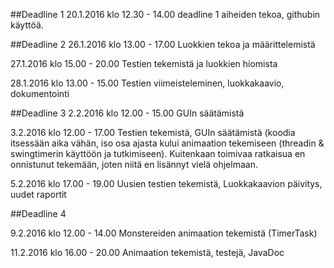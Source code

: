 ##Deadline 1
20.1.2016 klo 12.30 - 14.00 deadline 1 aiheiden tekoa, githubin käyttöä. 

##Deadline 2
26.1.2016 klo 13.00 - 17.00 Luokkien tekoa ja määrittelemistä

27.1.2016 klo 15.00 - 20.00 Testien tekemistä ja luokkien hiomista

28.1.2016 klo 13.00 - 15.00 Testien viimeisteleminen, luokkakaavio, dokumentointi

##Deadline 3
2.2.2016 klo 12.00 - 15.00 GUIn säätämistä

3.2.2016 klo 12.00 - 17.00 Testien tekemistä, GUIn säätämistä (koodia itsessään aika vähän, iso osa ajasta kului animaation tekemiseen (threadin & swingtimerin käyttöön ja tutkimiseen). Kuitenkaan toimivaa ratkaisua en onnistunut tekemään, joten niitä en lisännyt vielä ohjelmaan. 

5.2.2016 klo 17.00 - 19.00 Uusien testien tekemistä, Luokkakaavion päivitys, uudet raportit

##Deadline 4

9.2.2016 klo 12.00 - 14.00 Monstereiden animaation tekemistä (TimerTask)

11.2.2016 klo 16.00 - 20.00 Animaation tekemistä, testejä, JavaDoc

